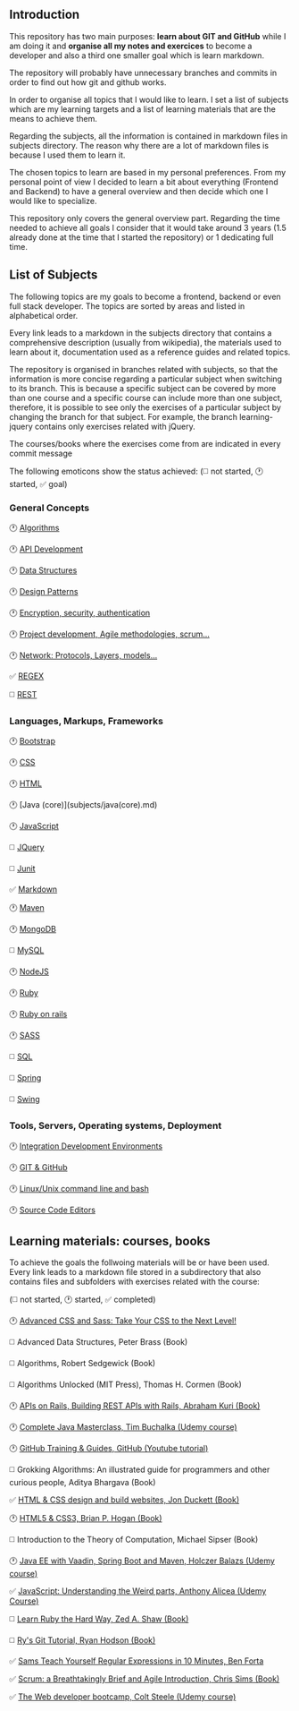 ## Introduction

This repository has two main purposes: **learn about GIT and GitHub** while I am doing it and **organise all my notes and exercices** to become a developer and also a third one smaller goal which is learn markdown.

The repository will probably have unnecessary branches and commits in order to find out how git and github works.

In order to organise all topics that I would like to learn. I set a list of subjects which are my learning targets and a list of learning materials that are the means to achieve them.

Regarding the subjects, all the information is contained in markdown files in subjects directory. The reason why there are a lot of markdown files is because I used them to learn it.

The chosen topics to learn are based in my personal preferences. From my personal point of view I decided to learn a bit about everything (Frontend and Backend) to have a general overview and then decide which one I would like to specialize.

This repository only covers the general overview part. Regarding the time needed to achieve all goals I consider that it would take around 3 years (1.5 already done at the time that I started the repository) or 1 dedicating full time.

## List of Subjects <!--Future: If a new subject is added remember update MD template-->

The following topics are my goals to become a frontend, backend or even full stack developer. The topics are sorted by areas and listed in alphabetical order.

Every link leads to a markdown in the subjects directory that contains a comprehensive description (usually from wikipedia), the materials used to learn about it, documentation used as a reference guides and related topics.

The repository is organised in branches related with subjects, so that the information is more concise regarding a particular subject when switching to its branch. This is because a specific subject can be covered by more than one course and a specific course can include more than one subject, therefore, it is possible to see only the exercises of a particular subject by changing the branch for that subject. For example, the branch learning-jquery contains only exercises related with jQuery.

The courses/books where the exercises come from are indicated in every commit message

The following emoticons show the status achieved:
(:white_medium_square: not started, :clock1: started, :white_check_mark: goal)

### General Concepts

:clock1: [Algorithms](subjects/algorithms.md)

:clock1: [API Development](subjects/api-development.md)

:clock1: [Data Structures](subjects/data-structures.md)

:clock1: [Design Patterns](subjects/design-patterns.md)

:clock1: [Encryption, security, authentication](subjects/security.md)

:clock1: [Project development, Agile methodologies, scrum...](subjects/project-development.md)

:clock1: [Network: Protocols, Layers, models...](subjects/network.md)

:white_check_mark: [REGEX](subjects/regex.md)

:white_medium_square: [REST](subjects/rest.md)

### Languages, Markups, Frameworks

:clock1: [Bootstrap](subjects/bootstrap.md)

:clock1: [CSS](subjects/css.md)

:clock1: [HTML](subjects/html.md)

:clock1: [Java (core)](subjects/java(core\).md)

:clock1: [JavaScript](subjects/javascript.md)

:white_medium_square: [JQuery](subjects/jquery.md)

:white_medium_square: [Junit](subjects/junit.md)

:white_check_mark: [Markdown](subjects/markdown.md)

:clock1: [Maven](subjects/maven.md)

:clock1: [MongoDB](subjects/mongodb.md)

:white_medium_square: [MySQL](subjects/mysql.md)

:clock1: [NodeJS](subjects/nodejs.md)

:clock1: [Ruby](subjects/ruby.md)

:clock1: [Ruby on rails](ruby-on-rails.md)

:clock1: [SASS](subjects/sass.md)

:white_medium_square: [SQL](subjects/sql.md)

:white_medium_square: [Spring](subjects/spring.md)

:white_medium_square: [Swing](subjects/swing.md)

### Tools, Servers, Operating systems, Deployment

:clock1: [Integration Development Environments](subjects/ide.md)

:clock1: [GIT & GitHub](subjects/git.md)

:clock1: [Linux/Unix command line and bash](subjects/bash.md)

:clock1: [Source Code Editors](subjects/source-code-editors.md)


## Learning materials: courses, books <!--Future: If a new material is included use the MD template to include it-->

To achieve the goals the follwoing materials will be or have been used. Every link leads to a markdown file stored in a subdirectory that also contains files and subfolders with exercises related with the course:

(:white_medium_square: not started, :clock1: started, :white_check_mark: completed)

:clock1: [Advanced CSS and Sass: Take Your CSS to the Next Level!](advanced-css-and-sass/acas.md)

:white_medium_square: Advanced Data Structures, Peter Brass (Book)

:white_medium_square: Algorithms, Robert Sedgewick (Book)

:white_medium_square: Algorithms Unlocked (MIT Press), Thomas H. Cormen (Book)

:clock1: [APIs on Rails, Building REST APIs with Rails, Abraham Kuri (Book)](http://apionrails.icalialabs.com/book/chapter_one)

:clock1: [Complete Java Masterclass, Tim Buchalka (Udemy course)](complete-java-masterclass/cjm.md)

:clock1: [GitHub Training & Guides, GitHub (Youtube tutorial)](https://www.youtube.com/channel/UCP7RrmoueENv9TZts3HXXtw)

:white_medium_square: Grokking Algorithms: An illustrated guide for programmers and other curious people, Aditya Bhargava (Book)

:white_check_mark: [HTML & CSS design and build websites, Jon Duckett (Book)](html-and-css-design-and-build-websites/hcdbw.md)

:clock1: [HTML5 & CSS3, Brian P. Hogan (Book)](html-and-css3/hc.md)

:white_medium_square: Introduction to the Theory of Computation, Michael Sipser (Book)

:clock1: [Java EE with Vaadin, Spring Boot and Maven, Holczer Balazs (Udemy course)](https://www.udemy.com/java-ee-with-vaadin-spring-boot-and-maven/)

:white_check_mark: [JavaScript: Understanding the Weird parts, Anthony Alicea (Udemy Course)](javascript-understanding-the-weird-parts/jutwp.md)

:white_medium_square: [Learn Ruby the Hard Way, Zed A. Shaw (Book)](https://learnrubythehardway.org/)

:white_medium_square: [Ry's Git Tutorial, Ryan Hodson (Book)](rys-git-tutorial/rgt.md)

:white_check_mark: [Sams Teach Yourself Regular Expressions in 10 Minutes, Ben Forta](sams-teach-yourself-regular-expressions-in-10-minutes/styrem.md)

:white_check_mark: [Scrum: a Breathtakingly Brief and Agile Introduction, Chris Sims (Book)](scrum-a-breathtakingly-brief-and-agile-introduction/sbbai.md)

:white_check_mark: [The Web developer bootcamp, Colt Steele (Udemy course)](the-web-developer-bootcamp/twdb.md)
